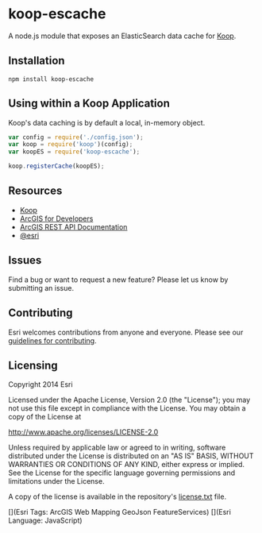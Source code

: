 # koop-escache

A node.js module that exposes an ElasticSearch data cache for [Koop](https://github.com/Esri/koop).

## Installation

```
npm install koop-escache
```

## Using within a Koop Application

Koop's data caching is by default a local, in-memory object. 

```js
var config = require('./config.json');
var koop = require('koop')(config);
var koopES = require('koop-escache');

koop.registerCache(koopES);
```

## Resources
* [Koop](https://github.com/Esri/koop)
* [ArcGIS for Developers](http://developers.arcgis.com)
* [ArcGIS REST API Documentation](http://resources.arcgis.com/en/help/arcgis-rest-api/)
* [@esri](http://twitter.com/esri)

## Issues
Find a bug or want to request a new feature?  Please let us know by submitting an issue.

## Contributing
Esri welcomes contributions from anyone and everyone. Please see our [guidelines for contributing](https://github.com/esri/contributing).

## Licensing
Copyright 2014 Esri

Licensed under the Apache License, Version 2.0 (the "License");
you may not use this file except in compliance with the License.
You may obtain a copy of the License at

   http://www.apache.org/licenses/LICENSE-2.0

Unless required by applicable law or agreed to in writing, software
distributed under the License is distributed on an "AS IS" BASIS,
WITHOUT WARRANTIES OR CONDITIONS OF ANY KIND, either express or implied.
See the License for the specific language governing permissions and
limitations under the License.

A copy of the license is available in the repository's [license.txt](license.txt) file.

[](Esri Tags: ArcGIS Web Mapping GeoJson FeatureServices)
[](Esri Language: JavaScript)
